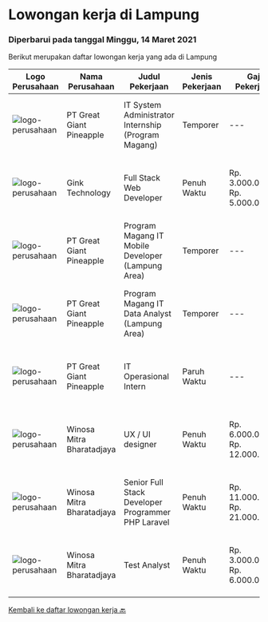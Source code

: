 
  # Lowongan kerja di Lampung

  ### Diperbarui pada tanggal Minggu, 14 Maret 2021

  Berikut merupakan daftar lowongan kerja yang ada di Lampung

  |Logo Perusahaan | Nama Perusahaan | Judul Pekerjaan | Jenis Pekerjaan | Gaji Pekerjaan | Lokasi | Deskripsi | Tanggal diunggah | Pranala |
  | -------------- | --------------- | --------------- | --------- | --------- | -------------- | ------- | ----------- | ----------- |
  |![logo-perusahaan](https://image-service-cdn.seek.com.au/a9cfbe111d354fb1258d78b83041fd927add45ba/ee4dce1061f3f616224767ad58cb2fc751b8d2dc)|PT Great Giant Pineapple|IT System Administrator Internship (Program Magang)|Temporer|---|Lampung|Requirements:• Knowledgeable with Configuration and Develop server engine with Linux and Windows Server Environment.• Familiar with GIT, Jenkins, and...|Jumat, 12 Maret 2021|https://www.jobstreet.co.id/id/job/it-system-administrator-internship-program-magang-3471999?token=0~36c7a734-08ff-4d93-8d6b-d55f7ac672ff&sectionRank=1&jobId=jobstreet-id-job-3471999|
|![logo-perusahaan](https://image-service-cdn.seek.com.au/19cf0e0e7b0528b2e2561e533760f077fc88ee54/ee4dce1061f3f616224767ad58cb2fc751b8d2dc)|Gink Technology|Full Stack Web Developer|Penuh Waktu|Rp. 3.000.000-Rp. 5.000.000|Bandar Lampung|Candidate must possess at least Bachelor's Degree in Engineering (Computer/Telecommunication), Computer Science/Information Technology, Computer...|Jumat, 12 Maret 2021|https://www.jobstreet.co.id/id/job/full-stack-web-developer-3480230?token=0~36c7a734-08ff-4d93-8d6b-d55f7ac672ff&sectionRank=2&jobId=jobstreet-id-job-3480230|
|![logo-perusahaan](https://image-service-cdn.seek.com.au/a9cfbe111d354fb1258d78b83041fd927add45ba/ee4dce1061f3f616224767ad58cb2fc751b8d2dc)|PT Great Giant Pineapple|Program Magang IT Mobile Developer (Lampung Area)|Temporer|---|Lampung|Role and Responsibility : Perform software development tasks and assist in the design and architecture of software applications individually or as a...|Jumat, 12 Maret 2021|https://www.jobstreet.co.id/id/job/program-magang-it-mobile-developer-lampung-area-3467545?token=0~36c7a734-08ff-4d93-8d6b-d55f7ac672ff&sectionRank=3&jobId=jobstreet-id-job-3467545|
|![logo-perusahaan](https://image-service-cdn.seek.com.au/a9cfbe111d354fb1258d78b83041fd927add45ba/ee4dce1061f3f616224767ad58cb2fc751b8d2dc)|PT Great Giant Pineapple|Program Magang IT Data Analyst (Lampung Area)|Temporer|---|Lampung|Requirment : Good data analysis skills, with the ability to pull from many different data sources and provide insights on that data, Have analytics...|Sabtu, 06 Maret 2021|https://www.jobstreet.co.id/id/job/program-magang-it-data-analyst-lampung-area-3467559?token=0~36c7a734-08ff-4d93-8d6b-d55f7ac672ff&sectionRank=4&jobId=jobstreet-id-job-3467559|
|![logo-perusahaan](https://image-service-cdn.seek.com.au/a9cfbe111d354fb1258d78b83041fd927add45ba/ee4dce1061f3f616224767ad58cb2fc751b8d2dc)|PT Great Giant Pineapple|IT Operasional Intern|Paruh Waktu|---|Lampung|Requirement A fresh graduate of final year from Computer Science/Information Technology or equivalent. Detailed oriented with the ability to...|Senin, 01 Maret 2021|https://www.jobstreet.co.id/id/job/it-operasional-intern-3469781?token=0~36c7a734-08ff-4d93-8d6b-d55f7ac672ff&sectionRank=5&jobId=jobstreet-id-job-3469781|
|![logo-perusahaan](https://image-service-cdn.seek.com.au/cd823704551af28e73a2059691a6e200c86b8a5f/ee4dce1061f3f616224767ad58cb2fc751b8d2dc)|Winosa Mitra Bharatadjaya|UX / UI designer|Penuh Waktu|Rp. 6.000.000-Rp. 12.000.000|Lampung|Our office is based in Bandar Lampung and candidates will preferably work from our office in Bandar Lampung.As an experienced UX/ UI designer you...|Rabu, 03 Maret 2021|https://www.jobstreet.co.id/id/job/ux-ui-designer-3472917?token=0~36c7a734-08ff-4d93-8d6b-d55f7ac672ff&sectionRank=6&jobId=jobstreet-id-job-3472917|
|![logo-perusahaan](https://image-service-cdn.seek.com.au/cd823704551af28e73a2059691a6e200c86b8a5f/ee4dce1061f3f616224767ad58cb2fc751b8d2dc)|Winosa Mitra Bharatadjaya|Senior Full Stack Developer Programmer PHP Laravel|Penuh Waktu|Rp. 11.000.000-Rp. 21.000.000|Lampung|Our office is based in Bandar Lampung and candidates are expected to move to Bandar Lampung. Successful candidates: Have at least 5 years of...|Jumat, 05 Maret 2021|https://www.jobstreet.co.id/id/job/senior-full-stack-developer-programmer-php-laravel-3465835?token=0~36c7a734-08ff-4d93-8d6b-d55f7ac672ff&sectionRank=7&jobId=jobstreet-id-job-3465835|
|![logo-perusahaan](https://image-service-cdn.seek.com.au/cd823704551af28e73a2059691a6e200c86b8a5f/ee4dce1061f3f616224767ad58cb2fc751b8d2dc)|Winosa Mitra Bharatadjaya|Test Analyst|Penuh Waktu|Rp. 3.000.000-Rp. 6.000.000|Lampung|With the company growing, we are looking to expand the team with one or more Test Analyst(s). Our office is based in Bandar Lampung and candidates are...|Selasa, 23 Februari 2021|https://www.jobstreet.co.id/id/job/test-analyst-3465841?token=0~36c7a734-08ff-4d93-8d6b-d55f7ac672ff&sectionRank=8&jobId=jobstreet-id-job-3465841|


  [Kembali ke daftar lowongan kerja 🔙](../README.md#daftar-lowongan-kerja)
  